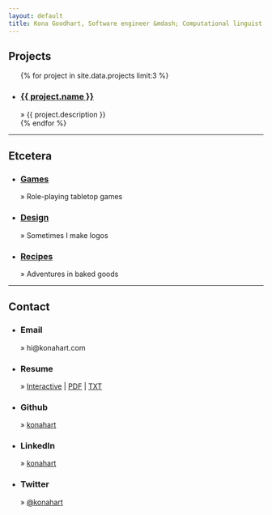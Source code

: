 ```yaml
---
layout: default
title: Kona Goodhart, Software engineer &mdash; Computational linguist
---
```


<div class="contents">
<div class="top section" id="Projects">
  <h2>Projects</h2>
  <ul>
    {% for project in site.data.projects limit:3 %}
    <li><h3><a href="{{ project.url }}" class="accent">{{ project.name }}</a></h3> &raquo; {{ project.description }}</li>
    {% endfor %}
  </ul>
</div>
<hr>
<div class="section" id="More">
  <h2>Etcetera</h2>
  <ul>
    <li><h3><a href="https://darlingbat.com">Games</a></h3> &raquo; Role-playing tabletop games</li>
    <li><h3><a href="/design.html">Design</a></h3> &raquo; Sometimes I make logos</li>
    <li><h3><a href="/recipes.html">Recipes</a></h3> &raquo; Adventures in baked goods</li>
  </ul>
</div>
<hr>
<div class="section" id="Contact">
  <h2>Contact</h2>
  <ul>
    <li><h3>Email</h3> &raquo; hi&#64;<span class="accent">konahart</span>&#46;com</li>
    <li><h3>Resume</h3> &raquo; <a href="resume" class="accent">Interactive</a> | <a href="resume/resume.pdf" class="accent">PDF</a> | <a href="resume/resume.txt" class="accent">TXT</a></li>
    <li><h3>Github</h3> &raquo; <a href="http://github.com/konahart" class="accent">konahart</a></li>
    <li><h3>LinkedIn</h3> &raquo; <a href="http://www.linkedin.com/in/konahart" class="accent">konahart</a></li>
    <li><h3>Twitter</h3> &raquo; <a href="https://twitter.com/konahart" class="accent"><span style="color:#000000; font-weight: normal;">@</span>konahart</a></li>
  </ul>
</div>
</div>
